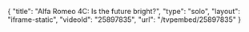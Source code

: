 {
    "title": "Alfa Romeo 4C: Is the future bright?",
    "type": "solo",
    "layout": "iframe-static",
    "videoId": "25897835",
    "url": "\/tvpembed\/25897835"
}